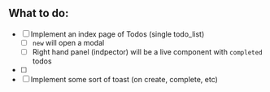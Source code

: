 ## What to do:
- [ ] Implement an index page of Todos (single todo_list)
    - [ ] `new` will open a modal
    - [ ] Right hand panel (indpector) will be a live component with `completed` todos
- [ ]
- [ ] Implement some sort of toast (on create, complete, etc)